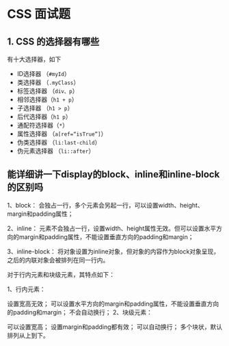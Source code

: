 # CSS 面试题

## 1. CSS 的选择器有哪些

有十大选择器，如下

- ID选择器 （`#myId`）
- 类选择器 （`.myClass`）
- 标签选择器 （`div、p`）
- 相邻选择器（`h1 + p`）
- 子选择器 （`h1 > p`）
- 后代选择器（`h1 p`）
- 通配符选择器（`*`）
- 属性选择器 （`a[ref=“isTrue”]`）
- 伪类选择器 （`li:last-child`）
- 伪元素选择器 （`li::after`）





## 能详细讲一下display的block、inline和inline-block的区别吗

1、block： 会独占一行，多个元素会另起一行，可以设置width、height、margin和padding属性；

2、inline： 元素不会独占一行，设置width、height属性无效。但可以设置水平方向的margin和padding属性，不能设置垂直方向的padding和margin；

3、inline-block： 将对象设置为inline对象，但对象的内容作为block对象呈现，之后的内联对象会被排列在同一行内。

对于行内元素和块级元素，其特点如下：

1、行内元素：

设置宽高无效；
可以设置水平方向的margin和padding属性，不能设置垂直方向的padding和margin；
不会自动换行；
2、块级元素：

可以设置宽高；
设置margin和padding都有效；
可以自动换行；
多个块状，默认排列从上到下。
